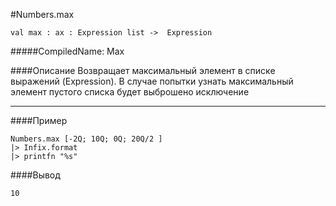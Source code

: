 #Numbers.max

	val max : ax : Expression list ->  Expression


#####CompiledName: Max


####Описание
Возвращает максимальный элемент в списке выражений (Expression).
В случае попытки узнать максимальный элемент пустого списка будет выброшено исключение


----------

####Пример

    Numbers.max [-2Q; 10Q; 0Q; 20Q/2 ]
    |> Infix.format
    |> printfn "%s"

####Вывод

	10



